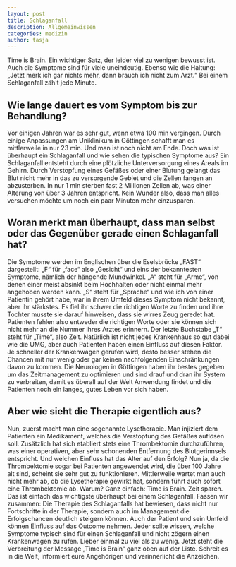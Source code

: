 ```yaml
---
layout: post
title: Schlaganfall
description: Allgemeinwissen
categories: medizin
author: tasja
---
```


Time is Brain. 
Ein wichtiger Satz, der leider viel zu wenigen bewusst ist. 
Auch die Symptome sind für viele uneindeutig. 
Ebenso wie die Haltung: „Jetzt merk ich gar nichts mehr, dann brauch ich nicht zum Arzt.“ 
Bei einem Schlaganfall zählt jede Minute. 

## Wie lange dauert es vom Symptom bis zur Behandlung? 

Vor einigen Jahren war es sehr gut, wenn etwa 100 min vergingen. 
Durch einige Anpassungen am Uniklinikum in Göttingen schafft man es mittlerweile in nur 23 min. 
Und man ist noch nicht am Ende. Doch was ist überhaupt ein Schlaganfall und wie sehen die typischen Symptome aus?
Ein Schlaganfall entsteht durch eine plötzliche Unterversorgung eines Areals im Gehirn. 
Durch Verstopfung eines Gefäßes oder einer Blutung gelangt das Blut nicht mehr in das zu versorgende Gebiet und die Zellen fangen an abzusterben. 
In nur 1 min sterben fast 2 Millionen Zellen ab, was einer Alterung von über 3 Jahren entspricht. 
Kein Wunder also, dass man alles versuchen möchte um noch ein paar Minuten mehr einzusparen. 

## Woran merkt man überhaupt, dass man selbst oder das Gegenüber gerade einen Schlaganfall hat?

Die Symptome werden im Englischen über die Eselsbrücke „FAST“ dargestellt: 
„F“ für „face“ also „Gesicht“ und eins der bekanntesten Symptome, nämlich der hängende Mundwinkel. 
„A“ steht für „Arme“, von denen einer meist absinkt beim Hochhalten oder nicht einmal mehr angehoben werden kann. 
„S“ steht für „Sprache“ und wie ich von einer Patientin gehört habe, war in ihrem Umfeld dieses Symptom nicht bekannt, aber ihr stärkstes. 
Es fiel ihr schwer die richtigen Worte zu finden und ihre Tochter musste sie darauf hinweisen, dass sie wirres Zeug geredet hat. Patienten fehlen also entweder die richtigen Worte oder sie können sich nicht mehr an die Nummer ihres Arztes erinnern. 
Der letzte Buchstabe „T“ steht für „Time“, also Zeit. Natürlich ist nicht jedes Krankenhaus so gut dabei wie die UMG, aber auch Patienten haben einen Einfluss auf diesen Faktor. 
Je schneller der Krankenwagen gerufen wird, desto besser stehen die Chancen mit nur wenig oder gar keinen nachfolgenden Einschränkungen davon zu kommen. 
Die Neurologen in Göttingen haben ihr bestes gegeben um das Zeitmanagement zu optimieren und sind drauf und dran ihr System zu verbreiten, damit es überall auf der Welt Anwendung findet und die Patienten noch ein langes, gutes Leben vor sich haben.

## Aber wie sieht die Therapie eigentlich aus? 

Nun, zuerst macht man eine sogenannte Lysetherapie. 
Man injiziert dem Patienten ein Medikament, welches die Verstopfung des Gefäßes auflösen soll. 
Zusätzlich hat sich etabliert stets eine Thrombektomie durchzuführen, was einer operativen, aber sehr schonenden Entfernung des Blutgerinnsels entspricht. 
Und welchen Einfluss hat das Alter auf den Erfolg? Nun ja, da die Thrombektomie sogar bei Patienten angewendet wird, die über 100 Jahre alt sind, scheint sie sehr gut zu funktionieren. Mittlerweile wartet man auch nicht mehr ab, ob die Lysetherapie gewirkt hat, sondern führt auch sofort eine Thrombektomie ab. Warum? Ganz einfach: Time is Brain. Zeit sparen. 
Das ist einfach das wichtigste überhaupt bei einem Schlaganfall.
Fassen wir zusammen: Die Therapie des Schlaganfalls hat bewiesen, dass nicht nur Fortschritte in der Therapie, sondern auch im Management die Erfolgschancen deutlich steigern können. 
Auch der Patient und sein Umfeld können Einfluss auf das Outcome nehmen. 
Jeder sollte wissen, welche Symptome typisch sind für einen Schlaganfall und nicht zögern einen Krankenwagen zu rufen. 
Lieber einmal zu viel als zu wenig. 
Jetzt steht die Verbreitung der Message „Time is Brain“ ganz oben auf der Liste. 
Schreit es in die Welt, informiert eure Angehörigen und verinnerlicht die Anzeichen.